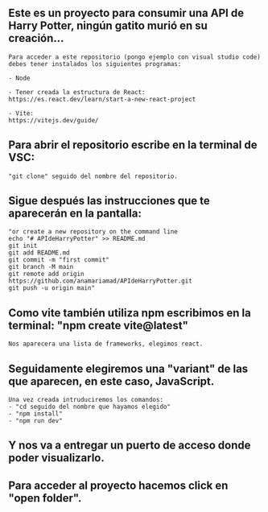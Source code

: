 ## Este es un proyecto para consumir una API de Harry Potter, ningún gatito murió en su creación...
```
Para acceder a este repositorio (pongo ejemplo con visual studio code) debes tener instalados los siguientes programas: 

- Node

- Tener creada la estructura de React:
https://es.react.dev/learn/start-a-new-react-project

- Vite:
https://vitejs.dev/guide/
```


## Para abrir el repositorio escribe en la terminal de VSC:
```
"git clone" seguido del nombre del repositorio.
```

## Sigue después las instrucciones que te aparecerán en la pantalla:
```
"or create a new repository on the command line
echo "# APIdeHarryPotter" >> README.md
git init
git add README.md
git commit -m "first commit"
git branch -M main
git remote add origin https://github.com/anamariamad/APIdeHarryPotter.git
git push -u origin main"
```

## Como vite también utiliza npm escribimos en la terminal: "npm create vite@latest"

```
Nos aparecera una lista de frameworks, elegimos react.
```

## Seguidamente elegiremos una "variant" de las que aparecen, en este caso, JavaScript.

```
Una vez creada intruduciremos los comandos:
- "cd seguido del nombre que hayamos elegido"
- "npm install"
- "npm run dev"
```

## Y nos va a entregar un puerto de acceso donde poder visualizarlo.

## Para acceder al proyecto hacemos click en "open folder".


